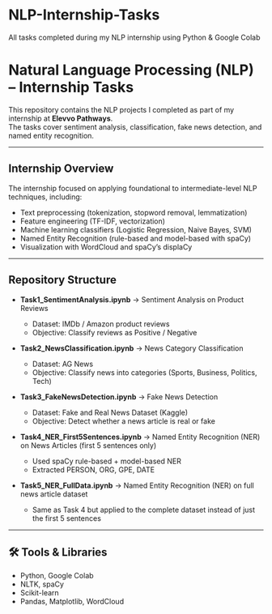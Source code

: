 # NLP-Internship-Tasks
All tasks completed during my NLP internship using Python &amp; Google Colab
# Natural Language Processing (NLP) – Internship Tasks  

This repository contains the NLP projects I completed as part of my internship at **Elevvo Pathways**.  
The tasks cover sentiment analysis, classification, fake news detection, and named entity recognition.  

---

##  Internship Overview  
The internship focused on applying foundational to intermediate-level NLP techniques, including:  
- Text preprocessing (tokenization, stopword removal, lemmatization)  
- Feature engineering (TF-IDF, vectorization)  
- Machine learning classifiers (Logistic Regression, Naive Bayes, SVM)  
- Named Entity Recognition (rule-based and model-based with spaCy)  
- Visualization with WordCloud and spaCy’s displaCy  

---

##  Repository Structure  

- **Task1_SentimentAnalysis.ipynb** → Sentiment Analysis on Product Reviews  
  - Dataset: IMDb / Amazon product reviews  
  - Objective: Classify reviews as Positive / Negative  

- **Task2_NewsClassification.ipynb** → News Category Classification  
  - Dataset: AG News  
  - Objective: Classify news into categories (Sports, Business, Politics, Tech)  

- **Task3_FakeNewsDetection.ipynb** → Fake News Detection  
  - Dataset: Fake and Real News Dataset (Kaggle)  
  - Objective: Detect whether a news article is real or fake  

- **Task4_NER_First5Sentences.ipynb** → Named Entity Recognition (NER) on News Articles (first 5 sentences only)  
  - Used spaCy rule-based + model-based NER  
  - Extracted PERSON, ORG, GPE, DATE  

- **Task5_NER_FullData.ipynb** → Named Entity Recognition (NER) on full news article dataset  
  - Same as Task 4 but applied to the complete dataset instead of just the first 5 sentences  

---

## 🛠 Tools & Libraries  
- Python, Google Colab  
- NLTK, spaCy  
- Scikit-learn  
- Pandas, Matplotlib, WordCloud  

  
